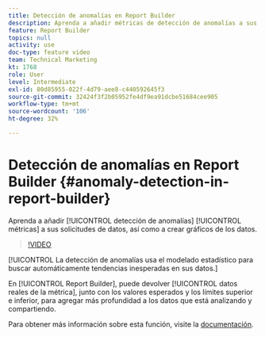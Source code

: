 ```yaml
---
title: Detección de anomalías en Report Builder
description: Aprenda a añadir métricas de detección de anomalías a sus solicitudes de datos, así como a graficar los datos de forma creativa.
feature: Report Builder
topics: null
activity: use
doc-type: feature video
team: Technical Marketing
kt: 1768
role: User
level: Intermediate
exl-id: 80d85955-022f-4d79-aee8-c440592645f3
source-git-commit: 32424f3f2b05952fe4df9ea91dcbe51684cee905
workflow-type: tm+mt
source-wordcount: '106'
ht-degree: 32%

---
```


# Detección de anomalías en Report Builder {#anomaly-detection-in-report-builder}

Aprenda a añadir [!UICONTROL detección de anomalías] [!UICONTROL métricas] a sus solicitudes de datos, así como a crear gráficos de los datos.

>[!VIDEO](https://video.tv.adobe.com/v/23543/?quality=12)

[!UICONTROL La detección de anomalías usa el modelado estadístico para buscar automáticamente tendencias inesperadas en sus datos.]

En [!UICONTROL Report Builder], puede devolver [!UICONTROL datos reales de la métrica], junto con los valores esperados y los límites superior e inferior, para agregar más profundidad a los datos que está analizando y compartiendo.

Para obtener más información sobre esta función, visite la [documentación](https://marketing.adobe.com/resources/help/en_US/arb/anomaly_detection.html).
